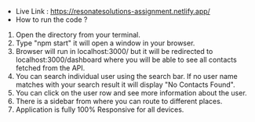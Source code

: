 * Live Link : https://resonatesolutions-assignment.netlify.app/
* How to run the code ?
1. Open the directory from your terminal.
2. Type "npm start" it will open a window in your browser.
3. Browser will run in localhost:3000/ but it will be redirected to localhost:3000/dashboard where you will be able to see all contacts fetched from the API.
4. You can search individual user using the search bar. If no user name matches with your search result it will display "No Contacts Found".
5. You can click on the user row and see more information about the user.
6. There is a sidebar from where you can route to different places.
7. Application is fully 100% Responsive for all devices.
